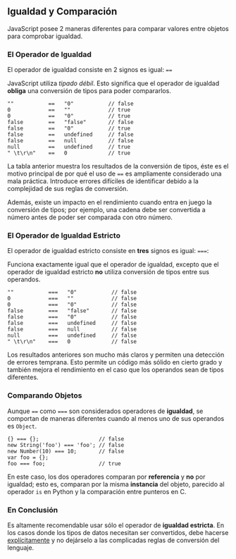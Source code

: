 ## Igualdad y Comparación

JavaScript posee 2 maneras diferentes para comparar valores entre objetos para comprobar igualdad.

### El Operador de Igualdad

El operador de igualdad consiste en 2 signos es igual: `==`

JavaScript utiliza *tipado débil*. Esto significa que el operador de igualdad 
**obliga** una conversión de tipos para poder compararlos.
    
    ""           ==   "0"           // false
    0            ==   ""            // true
    0            ==   "0"           // true
    false        ==   "false"       // false
    false        ==   "0"           // true
    false        ==   undefined     // false
    false        ==   null          // false
    null         ==   undefined     // true
    " \t\r\n"    ==   0             // true

La tabla anterior muestra los resultados de la conversión de tipos, éste es el motivo principal
de por qué el uso de `==` es ampliamente considerado una mala práctica. Introduce errores
difíciles de identificar debido a la complejidad de sus reglas de conversión.

Además, existe un impacto en el rendimiento cuando entra en juego la conversión de tipos;
por ejemplo, una cadena debe ser convertida a número antes de poder ser comparada
con otro número.

### El Operador de Igualdad Estricto

El operador de igualdad estricto consiste en **tres** signos es igual: `===`:

Funciona exactamente  igual que el operador de igualdad, excepto que el operador de igualdad
estricto **no** utiliza conversión de tipos entre sus operandos.

    ""           ===   "0"           // false
    0            ===   ""            // false
    0            ===   "0"           // false
    false        ===   "false"       // false
    false        ===   "0"           // false
    false        ===   undefined     // false
    false        ===   null          // false
    null         ===   undefined     // false
    " \t\r\n"    ===   0             // false

Los resultados anteriores son mucho más claros y permiten una detección de errores temprana.
Esto permite un código más sólido en cierto grado y también mejora el rendimiento
en el caso que los operandos sean de tipos diferentes.

### Comparando Objetos

Aunque `==` como `===` son considerados operadores de **igualdad**, se comportan
de maneras diferentes cuando al menos uno de sus operandos es `Object`.

    {} === {};                   // false
    new String('foo') === 'foo'; // false
    new Number(10) === 10;       // false
    var foo = {};
    foo === foo;                 // true

En este caso, los dos operadores comparan por **referencia** y **no** por igualdad; esto es,
comparan por la misma **instancia** del objeto, parecido 
al operador `is` en Python y la comparación entre punteros en C.

### En Conclusión

Es altamente recomendable usar sólo el operador de **igualdad estricta**. En los casos
donde los tipos de datos necesitan ser convertidos, debe hacerse [explícitamente](#types.casting)
y no dejárselo a las complicadas reglas de conversión del lenguaje.

